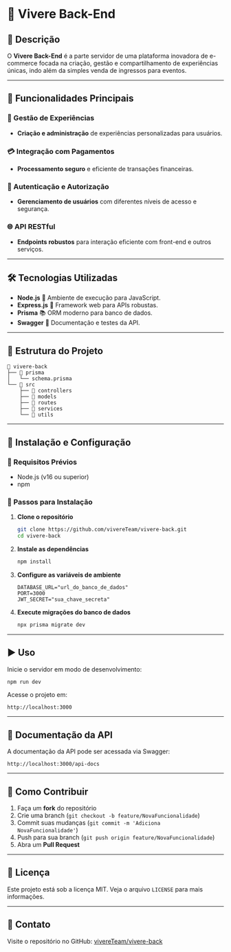 
# 🌟 Vivere Back-End

## 📖 Descrição

O **Vivere Back-End** é a parte servidor de uma plataforma inovadora de e-commerce focada na criação, gestão e compartilhamento de experiências únicas, indo além da simples venda de ingressos para eventos.

---

## 🚀 Funcionalidades Principais

### 📌 Gestão de Experiências
- **Criação e administração** de experiências personalizadas para usuários.

### 💳 Integração com Pagamentos
- **Processamento seguro** e eficiente de transações financeiras.

### 🔐 Autenticação e Autorização
- **Gerenciamento de usuários** com diferentes níveis de acesso e segurança.

### 🌐 API RESTful
- **Endpoints robustos** para interação eficiente com front-end e outros serviços.

---

## 🛠️ Tecnologias Utilizadas

- **Node.js** 🚦 Ambiente de execução para JavaScript.
- **Express.js** 🌉 Framework web para APIs robustas.
- **Prisma** 📚 ORM moderno para banco de dados.
- **Swagger** 📃 Documentação e testes da API.

---

## 📂 Estrutura do Projeto

```plaintext
📁 vivere-back
├── 📂 prisma
│   └── schema.prisma
└── 📂 src
    ├── 📂 controllers
    ├── 📂 models
    ├── 📂 routes
    ├── 📂 services
    └── 📂 utils
```

---

## 🔧 Instalação e Configuração

### 📌 Requisitos Prévios
- Node.js (v16 ou superior)
- npm

### 📌 Passos para Instalação

1. **Clone o repositório**
   ```bash
   git clone https://github.com/vivereTeam/vivere-back.git
   cd vivere-back
   ```

2. **Instale as dependências**
   ```bash
   npm install
   ```

3. **Configure as variáveis de ambiente**
   ```env
   DATABASE_URL="url_do_banco_de_dados"
   PORT=3000
   JWT_SECRET="sua_chave_secreta"
   ```

4. **Execute migrações do banco de dados**
   ```bash
   npx prisma migrate dev
   ```

---

## ▶️ Uso

Inicie o servidor em modo de desenvolvimento:

```bash
npm run dev
```

Acesse o projeto em:

```
http://localhost:3000
```

---

## 📑 Documentação da API

A documentação da API pode ser acessada via Swagger:

```
http://localhost:3000/api-docs
```

---

## 🤝 Como Contribuir

1. Faça um **fork** do repositório
2. Crie uma branch (`git checkout -b feature/NovaFuncionalidade`)
3. Commit suas mudanças (`git commit -m 'Adiciona NovaFuncionalidade'`)
4. Push para sua branch (`git push origin feature/NovaFuncionalidade`)
5. Abra um **Pull Request**

---

## 📜 Licença

Este projeto está sob a licença MIT. Veja o arquivo `LICENSE` para mais informações.

---

## 📩 Contato

Visite o repositório no GitHub: [vivereTeam/vivere-back](https://github.com/vivereTeam/vivere-back)

